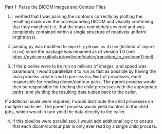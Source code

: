 Part 1: Parse the DICOM images and Contour Files

1) I verified that I was parsing the contours correctly by plotting the resulting mask over the corresponding DICOM and visually confirming that they matched (i.e. that the mask completely covered and was completely contained within a single structure of relatively uniform brightness). 

2) parsing.py was modified to `import pydicom as dicom` (instead of `import dicom`) since the package was renamed as of version 1.0 (see https://pydicom.github.io/pydicom/stable/transition_to_pydicom1.html).

3) If the pipeline were to be run on millions of images, and speed was paramount, I would parallelize it to run as fast as possible by having the main process create a `multiprocessing.Pool` of processes, each responsible for reading dicom/contour pairs. The parent process would then be responsible for feeding the child processes with the appropriate paths, and yielding the resulting data tuples back to the caller.

If additional scale were required, I would distribute the child processes on multiple machines. The parent process would yield locators to the child jobs, which would in turn yield the data directly to the caller.

4) If this pipeline were parallelized, I would add additional logic to ensure that each dicom/contour pair is only ever read by a single child process.
